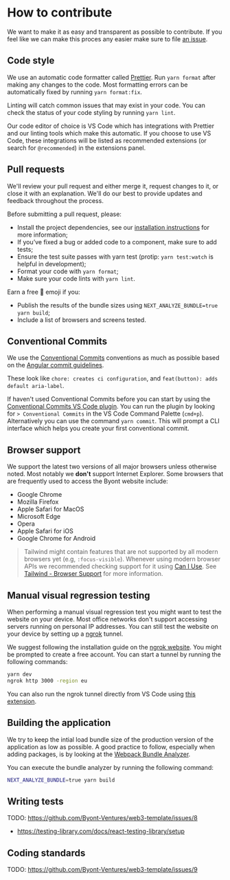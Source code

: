 # How to contribute

We want to make it as easy and transparent as possible to contribute. If you feel like we can make this proces any easier make sure to file [an issue](https://github.com/Byont-Ventures/web3-template/issues/new).

## Code style

We use an automatic code formatter called [Prettier](https://github.com/prettier/prettier). Run `yarn format` after making any changes to the code. Most formatting errors can be automatically fixed by running `yarn format:fix`.

Linting will catch common issues that may exist in your code. You can check the status of your code styling by running `yarn lint`.

Our code editor of choice is VS Code which has integrations with Prettier and our linting tools which make this automatic. If you choose to use VS Code, these integrations will be listed as recommended extensions (or search for `@recommended`) in the extensions panel.

## Pull requests

We'll review your pull request and either merge it, request changes to it, or close it with an explanation. We'll do our best to provide updates and feedback throughout the process.

Before submitting a pull request, please:

- Install the project dependencies, see our [installation instructions](/README.md#installation) for more information;
- If you’ve fixed a bug or added code to a component, make sure to add tests;
- Ensure the test suite passes with yarn test (protip: `yarn test:watch` is helpful in development);
- Format your code with `yarn format`;
- Make sure your code lints with `yarn lint`.

Earn a free 💯 emoji if you:

- Publish the results of the bundle sizes using `NEXT_ANALYZE_BUNDLE=true yarn build`;
- Include a list of browsers and screens tested.

## Conventional Commits

We use the [Conventional Commits](https://www.conventionalcommits.org/en/v1.0.0/) conventions as much as possible based on the [Angular commit guidelines](https://github.com/angular/angular/blob/22b96b9/CONTRIBUTING.md#-commit-message-guidelines).

These look like `chore: creates ci configuration`, and `feat(button): adds default aria-label`.

If haven't used Conventional Commits before you can start by using the [Conventional Commits VS Code plugin](https://marketplace.visualstudio.com/items?itemName=vivaxy.vscode-conventional-commits). You can run the plugin by looking for `> Conventional Commits` in the VS Code Command Palette (`cmd+p`). Alternatively you can use the command `yarn commit`. This will prompt a CLI interface which helps you create your first conventional commit.

## Browser support

We support the latest two versions of all major browsers unless otherwise noted. Most notably we **don't** support Internet Explorer. Some browsers that are frequently used to access the Byont website include:

- Google Chrome
- Mozilla Firefox
- Apple Safari for MacOS
- Microsoft Edge
- Opera
- Apple Safari for iOS
- Google Chrome for Android

> Tailwind might contain features that are not supported by all modern browsers yet (e.g, `:focus-visible`). Whenever using modern browser APIs we recommended checking support for it using [Can I Use](caniuse.com). See [Tailwind - Browser Support](https://tailwindcss.com/docs/browser-support) for more information.

## Manual visual regression testing

When performing a manual visual regression test you might want to test the website on your device. Most office networks don't support accessing servers running on personal IP addresses. You can still test the website on your device by setting up a [ngrok](https://ngrok.com/) tunnel.

We suggest following the installation guide on the [ngrok website](https://ngrok.com/docs/). You might be prompted to create a free account. You can start a tunnel by running the following commands:

```sh
yarn dev
ngrok http 3000 -region eu
```

You can also run the ngrok tunnel directly from VS Code using [this extension](https://marketplace.visualstudio.com/items?itemName=philnash.ngrok-for-vscode).

## Building the application

We try to keep the intial load bundle size of the production version of the application as low as possible. A good practice to follow, especially when adding packages, is by looking at the [Webpack Bundle Analyzer](https://github.com/vercel/next.js/tree/canary/packages/next-bundle-analyzer).

You can execute the bundle analyzer by running the following command:

```sh
NEXT_ANALYZE_BUNDLE=true yarn build
```

## Writing tests

TODO: https://github.com/Byont-Ventures/web3-template/issues/8

- https://testing-library.com/docs/react-testing-library/setup

## Coding standards

TODO: https://github.com/Byont-Ventures/web3-template/issues/9
